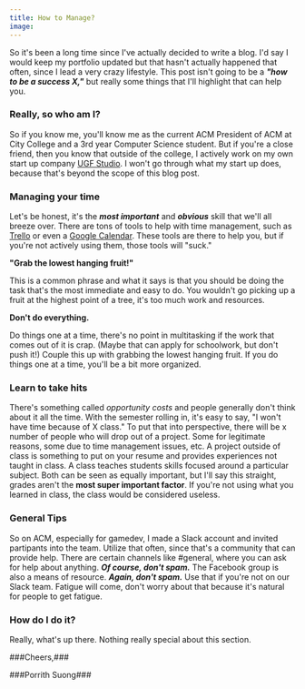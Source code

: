 ```yaml
---
title: How to Manage?
image:
---
```


So it's been a long time since I've actually decided to write a blog. I'd say I would keep my portfolio updated
but that hasn't actually happened that often, since I lead a very crazy lifestyle. This post isn't going to be a ***"how
to be a success X,"*** but really some things that I'll highlight that can help you.

### Really, so who am I? ###
So if you know me, you'll know me as the current ACM President of ACM at City College and a 3rd year Computer Science student. But if you're a close friend, then you know that outside of the college, I actively work on my own start up company [UGF Studio](http://bit.ly/ugfstudio_). I won't go through what my start up does, because that's beyond the scope of this blog post.

### Managing your time ###
Let's be honest, it's the ***most important*** and ***obvious*** skill that we'll all breeze over. There are tons of tools to help with time management, such as [Trello](https://trello.com/) or even a [Google Calendar](https://www.google.com/calendar). These tools are there to help you, but if you're not actively using them, those tools will "suck."

**"Grab the lowest hanging fruit!"**

This is a common phrase and what it says is that you should be doing the task that's the most immediate and easy to do. You wouldn't go picking up a fruit at the highest point of a tree, it's too much work and resources.

**Don't do everything.**

Do things one at a time, there's no point in multitasking if the work that comes out of it is crap. (Maybe that can apply for schoolwork, but don't push it!) Couple this up with grabbing the lowest hanging fruit. If you do things one at a time, you'll be a bit more organized.

### Learn to take hits ###
There's something called *opportunity costs* and people generally don't think about it all the time. With the semester rolling in, it's easy to say, "I won't have time because of X class." To put that into perspective, there will be x number of people who will drop out of a project. Some for legitimate reasons, some due to time management issues, etc. A project outside of class is something to put on your resume and provides experiences not taught in class. A class teaches students skills focused around a particular subject. Both can be seen as equally important, but I'll say this straight, grades aren't the **most super important factor**. If you're not using what you learned in class, the class would be considered useless.

### General Tips ###
So on ACM, especially for gamedev, I made a Slack account and invited partipants into the team. Utilize that often, since that's a community that can provide help. There are certain channels like #general, where you can ask for help about anything. ***Of course, don't spam.*** The Facebook group is also a means of resource. ***Again, don't spam.*** Use that if you're not on our Slack team. Fatigue will come, don't worry about that because it's natural for people to get fatigue.

### How do I do it? ###
Really, what's up there. Nothing really special about this section.

###Cheers,###

###Porrith Suong###
